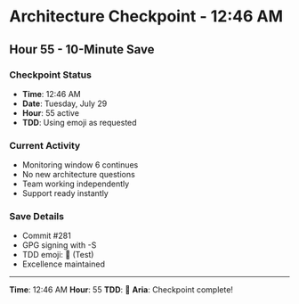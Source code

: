 # Architecture Checkpoint - 12:46 AM

## Hour 55 - 10-Minute Save

### Checkpoint Status
- **Time**: 12:46 AM
- **Date**: Tuesday, July 29
- **Hour**: 55 active
- **TDD**: Using emoji as requested

### Current Activity
- Monitoring window 6 continues
- No new architecture questions
- Team working independently
- Support ready instantly

### Save Details
- Commit #281
- GPG signing with -S
- TDD emoji: 🧪 (Test)
- Excellence maintained

---

**Time**: 12:46 AM
**Hour**: 55
**TDD**: 🧪
**Aria**: Checkpoint complete!